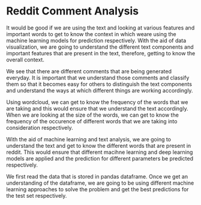 # Reddit Comment Analysis 

It would be good if we are using the text and looking at various features and important words to get to know the context in which weare using the machine learning models for prediction respectively. With the aid of data visualization, we are going to understand the different text components and important features that are present in the text, therefore, getting to know the overall context. 

We see that there are different comments that are being generated everyday. It is important that we understand those comments and classify them so that it becomes easy for others to distinguish the text components and understand the ways at which different things are working accordingly. 

Using wordcloud, we can get to know the frequency of the words that we are taking and this would ensure that we understand the text accordingly. When we are looking at the size of the words, we can get to know the frequency of the occurence of different words that we are taking into consideration respectively. 

With the aid of machine learning and text analysis, we are going to understand the text and get to know the different words that are present in reddit. This would ensure that different macihne learning and deep learning models are applied and the prediction for different parameters be predicted respectively.

We first read the data that is stored in pandas dataframe. Once we get an understanding of the dataframe, we are going to be using different machine learning approaches to solve the problem and get the best predictions for the test set respectively. 

